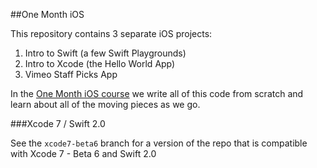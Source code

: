 ##One Month iOS

This repository contains 3 separate iOS projects:

1. Intro to Swift (a few Swift Playgrounds)
2. Intro to Xcode (the Hello World App)
3. Vimeo Staff Picks App

In the [One Month iOS course](https://onemonth.com/courses/ios) we write all of this code from scratch and learn about all of the moving pieces as we go. 

###Xcode 7 / Swift 2.0

See the `xcode7-beta6` branch for a version of the repo that is compatible with Xcode 7 - Beta 6 and Swift 2.0
